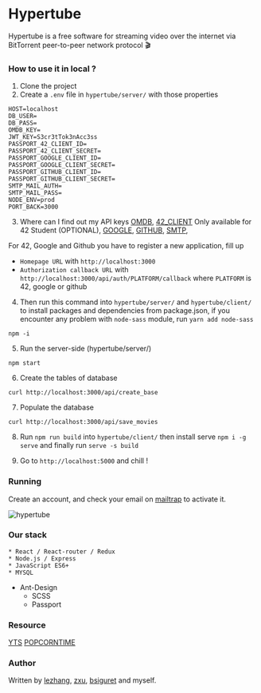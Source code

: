 # Hypertube

Hypertube is a free software for streaming video over the internet via BitTorrent peer-to-peer network protocol 🎬

### How to use it in local ?

1. Clone the project
2. Create a `.env` file in `hypertube/server/` with those properties

```
HOST=localhost
DB_USER=
DB_PASS=
OMDB_KEY=
JWT_KEY=S3cr3tTok3nAcc3ss
PASSPORT_42_CLIENT_ID=
PASSPORT_42_CLIENT_SECRET=
PASSPORT_GOOGLE_CLIENT_ID=
PASSPORT_GOOGLE_CLIENT_SECRET=
PASSPORT_GITHUB_CLIENT_ID=
PASSPORT_GITHUB_CLIENT_SECRET=
SMTP_MAIL_AUTH=
SMTP_MAIL_PASS=
NODE_ENV=prod
PORT_BACK=3000
```

3. Where can I find out my API keys
[OMDB](http://www.omdbapi.com/apikey.aspx),
[42_CLIENT](https://api.intra.42.fr) Only available for 42 Student (OPTIONAL),
[GOOGLE](https://developers.google.com/products/),
[GITHUB](https://github.com/settings/developers),
[SMTP](https://mailtrap.io),

For 42, Google and Github you have to register a new application, fill up 
- `Homepage URL` with `http://localhost:3000`
- `Authorization callback URL` with `http://localhost:3000/api/auth/PLATFORM/callback` where `PLATFORM` is 42, google or github

4. Then run this command into `hypertube/server/` and `hypertube/client/` to install packages and dependencies from package.json, if you encounter any problem with `node-sass` module, run `yarn add node-sass`

```
npm -i 
```

5. Run the server-side (hypertube/server/)

```
npm start
```

6. Create the tables of database

```
curl http://localhost:3000/api/create_base
```

7. Populate the database  

```
curl http://localhost:3000/api/save_movies
```

8. Run `npm run build` into `hypertube/client/` then install serve `npm i -g serve` and finally run `serve -s build`

9. Go to `http://localhost:5000` and chill !

### Running

Create an account, and check your email on [mailtrap](https://mailtrap.io) to activate it.

![hypertube](https://ibb.co/pjSvGsq)

### Our stack

	* React / React-router / Redux
	* Node.js / Express
	* JavaScript ES6+
	* MYSQL
  * Ant-Design
	* SCSS
 	* Passport

### Resource
[YTS](https://yts.am/api)
[POPCORNTIME](https://popcorntime.api-docs.io/api/welcome/introduction)

### Author

Written by [lezhang](https://github.com/RiiceBall), [zxu](https://github.com/zhudax), [bsiguret](https://github.com/bsiguret) and myself.
